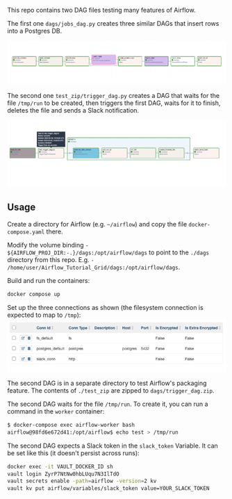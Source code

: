 This repo contains two DAG files testing many features of Airflow.

The first one `dags/jobs_dag.py` creates three similar DAGs that insert rows into a Postgres DB.

![First DAG](./img/db_dag.png)

The second one `test_zip/trigger_dag.py` creates a DAG that waits for the file `/tmp/run` to be created,
then triggers the first DAG, waits for it to finish, deletes the file and sends a Slack notification.

![Secnd DAG](./img/trigger_dag.png)


## Usage

Create a directory for Airflow (e.g. `~/airflow`)
and copy the file `docker-compose.yaml` there.

Modify the volume binding `- ${AIRFLOW_PROJ_DIR:-.}/dags:/opt/airflow/dags`
to point to the `./dags` directory from this repo.
E.g. `- /home/user/Airflow_Tutorial_Grid/dags:/opt/airflow/dags`.

Build and run the containers:
```sh
docker compose up
```

Set up the three connections as shown (the filesystem connection is expected to map to `/tmp`): 
![Connections](./img/conn.png)

The second DAG is in a separate directory to test Airflow's packaging feature.
The contents of `./test_zip` are zipped to `dags/trigger_dag.zip`.

The second DAG waits for the file `/tmp/run`.
To create it, you can run a command in the `worker` container:
```sh
$ docker-compose exec airflow-worker bash
airflow@98fd6e672d41:/opt/airflow$ echo test > /tmp/run
```

The second DAG expects a Slack token in the `slack_token` Variable.
It can be set like this (it doesn't persist across runs):
```sh
docker exec -it VAULT_DOCKER_ID sh
vault login ZyrP7NtNw0hbLUqu7N3IlTdO
vault secrets enable -path=airflow -version=2 kv
vault kv put airflow/variables/slack_token value=YOUR_SLACK_TOKEN
```
